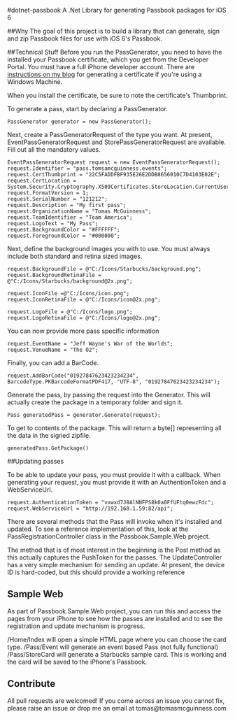 #dotnet-passbook
A .Net Library for generating Passbook packages for iOS 6

##Why
The goal of this project is to build a library that can generate, sign and zip Passbook files for use with iOS 6's Passbook. 

##Technical Stuff
Before you run the PassGenerator, you need to have the installed your Passbook certificate, which you get from the Developer Portal. You must have a full iPhone developer account. There are [instructions on my blog](http://www.tomasmcguinness.com/2012/06/28/generating-an-apple-ios-certificate-using-windows/) for generating a certificate if you're using a Windows Machine.

When you install the certificate, be sure to note the certificate's Thumbprint. 

To generate a pass, start by declaring a PassGenerator.

    PassGenerator generator = new PassGenerator();

Next, create a PassGeneratorRequest of the type you want. At present, EventPassGeneratorRequest and StorePassGeneratorRequest are available. Fill out all the mandatory values.

    EventPassGeneratorRequest request = new EventPassGeneratorRequest();
    request.Identifier = "pass.tomsamcguinness.events";
    request.CertThumbprint = "22C5FADDFBF935E26E2DDB8656010C7D4103E02E";
    request.CertLocation = System.Security.Cryptography.X509Certificates.StoreLocation.CurrentUser;
    request.FormatVersion = 1;
    request.SerialNumber = "121212";
    request.Description = "My first pass";
    request.OrganizationName = "Tomas McGuinness";
    request.TeamIdentifier = "Team America";
    request.LogoText = "My Pass";
    request.BackgroundColor = "#FFFFFF";
    request.ForegroundColor = "#000000";

Next, define the background images you with to use. You must always include both standard and retina sized images.

    request.BackgroundFile = @"C:/Icons/Starbucks/background.png";
    request.BackgroundRetinaFile = @"C:/Icons/Starbucks/background@2x.png";

    request.IconFile =@"C:/Icons/icon.png";
    request.IconRetinaFile = @"C:/Icons/icon@2x.png";

    request.LogoFile = @"C:/Icons/logo.png";
    request.LogoRetinaFile = @"C:/Icons/logo@2x.png";

You can now provide more pass specific information

    request.EventName = "Jeff Wayne's War of the Worlds";
    request.VenueName = "The O2";

Finally, you can add a BarCode.

    request.AddBarCode("01927847623423234234", BarcodeType.PKBarcodeFormatPDF417, "UTF-8", "01927847623423234234");

Generate the pass, by passing the request into the Generator. This will actually create the package in a temporary folder and sign it.

    Pass generatedPass = generator.Generate(request);

To get to contents of the package. This will return a byte[] representing all the data in the signed zipfile. 

	generatedPass.GetPackage()

##Updating passes

To be able to update your pass, you must provide it with a callback. When generating your request, you must provide it with an AuthentionToken and a WebServiceUrl.

	request.AuthenticationToken = "vxwxd7J8AlNNFPS8k0a0FfUFtq0ewzFdc";
    request.WebServiceUrl = "http://192.168.1.59:82/api";

There are several methods that the Pass will invoke when it's installed and updated. To see a reference implementation of this, look at the PassRegistrationController class in the Passbook.Sample.Web project.

The method that is of most interest in the beginning is the Post method as this actually captures the PushToken for the passes. The UpdateController has a very simple mechanism for sending an update. At present, the device ID is hard-coded, but this should provide a working reference

## Sample Web

As part of Passbook.Sample.Web project, you can run this and access the pages from your iPhone to see how the passes are installed and to see the registration and update mechanism is progress.

/Home/Index will open a simple HTML page where you can choose the card type.
/Pass/Event will generate an event based Pass (not fully functional)
/Pass/StoreCard will generate a Starbucks sample card. This is working and the card will be saved to the iPhone's Passbook.

<h2>Contribute</h2>
All pull requests are welcomed! If you come across an issue you cannot fix, please raise an issue or drop me an email at tomas@tomasmcguinness.com
